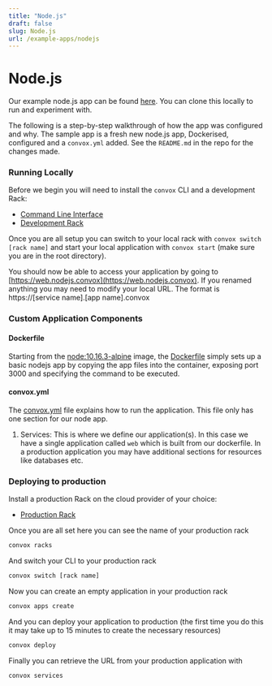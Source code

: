 ```yaml
---
title: "Node.js"
draft: false
slug: Node.js
url: /example-apps/nodejs
---
```

# Node.js

Our example node.js app can be found [here](https://github.com/convox-examples/nodejs).  You can clone this locally to run and experiment with.

The following is a step-by-step walkthrough of how the app was configured and why. The sample app is a fresh new node.js app, Dockerised, configured and a `convox.yml` added.  See the `README.md` in the repo for the changes made.

### Running Locally

Before we begin you will need to install the `convox` CLI and a development Rack:

* [Command Line Interface](/installation/cli)
* [Development Rack](/installation/development-rack)

Once you are all setup you can switch to your local rack with ```convox switch [rack name]``` and start your local application with ```convox start``` (make sure you are in the root directory).

You should now be able to access your application by going to [https://web.nodejs.convox](https://web.nodejs.convox). If you renamed anything you may need to modify your local URL. The format is https://[service name].[app name].convox

### Custom Application Components

#### Dockerfile

Starting from the [node:10.16.3-alpine](https://hub.docker.com/_/ruby/) image, the [Dockerfile](https://github.com/convox-examples/nodejs/blob/master/Dockerfile) simply sets up a basic nodejs app by copying the app files into the container, exposing port 3000 and specifying the command to be executed.

#### convox.yml

The [convox.yml](https://github.com/convox-examples/rails/blob/master/convox.yml) file explains how to run the application. This file only has one section for our node app.

1. Services: This is where we define our application(s). In this case we have a single application called ```web``` which is built from our dockerfile.  In a production application you may have additional sections for resources like databases etc.

### Deploying to production

Install a production Rack on the cloud provider of your choice:

* [Production Rack](/installation/production-rack)

Once you are all set here you can see the name of your production rack

```bash
convox racks
```

And switch your CLI to your production rack

```bash
convox switch [rack name]
```

Now you can create an empty application in your production rack

```bash
convox apps create
```

And you can deploy your application to production (the first time you do this it may take up to 15 minutes to create the necessary resources)

```bash
convox deploy
```

Finally you can retrieve the URL from your production application with

```bash
convox services
```
